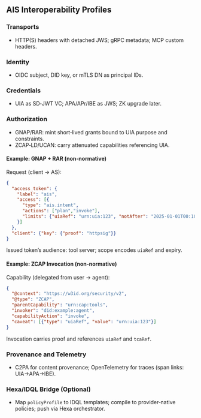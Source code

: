 ## AIS Interoperability Profiles

### Transports
- HTTP(S) headers with detached JWS; gRPC metadata; MCP custom headers.

### Identity
- OIDC subject, DID key, or mTLS DN as principal IDs.

### Credentials
- UIA as SD‑JWT VC; APA/APr/IBE as JWS; ZK upgrade later.

### Authorization
- GNAP/RAR: mint short‑lived grants bound to UIA purpose and constraints.
- ZCAP‑LD/UCAN: carry attenuated capabilities referencing UIA.

#### Example: GNAP + RAR (non‑normative)
Request (client → AS):
```json
{
  "access_token": {
    "label": "ais",
    "access": [{
      "type": "ais.intent",
      "actions": ["plan","invoke"],
      "limits": {"uiaRef": "urn:uia:123", "notAfter": "2025-01-01T00:10:00Z"}
    }]
  },
  "client": {"key": {"proof": "httpsig"}}
}
```
Issued token’s audience: tool server; scope encodes `uiaRef` and expiry.

#### Example: ZCAP Invocation (non‑normative)
Capability (delegated from user → agent):
```json
{
  "@context": "https://w3id.org/security/v2",
  "@type": "ZCAP",
  "parentCapability": "urn:cap:tools",
  "invoker": "did:example:agent",
  "capabilityAction": "invoke",
  "caveat": [{"type": "uiaRef", "value": "urn:uia:123"}]
}
```
Invocation carries proof and references `uiaRef` and `tcaRef`.

### Provenance and Telemetry
- C2PA for content provenance; OpenTelemetry for traces (span links: UIA→APA→IBE).

### Hexa/IDQL Bridge (Optional)
- Map `policyProfile` to IDQL templates; compile to provider‑native policies; push via Hexa orchestrator.


